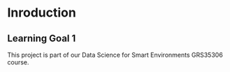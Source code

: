 # Inroduction


## Learning Goal 1 
This project is part of our Data Science for Smart Environments GRS35306 course. 
